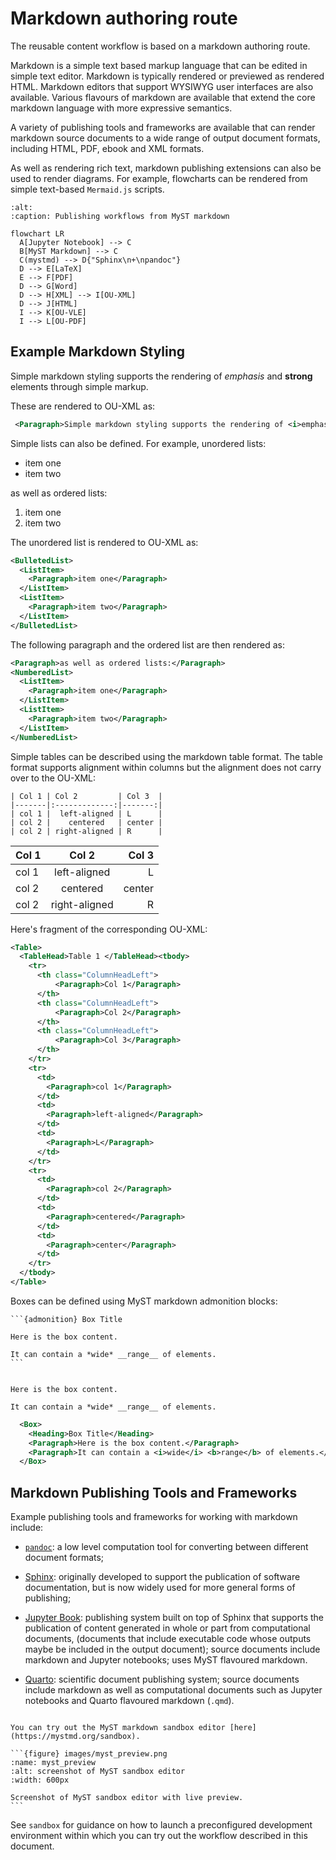 # Markdown authoring route

The reusable content workflow is based on a markdown authoring route.

Markdown is a simple text based markup language that can be edited in simple text editor. Markdown is typically rendered or previewed as rendered HTML. Markdown editors that support WYSIWYG user interfaces are also available. Various flavours of markdown are available that extend the core markdown language with more expressive semantics.

A variety of publishing tools and frameworks are available that can render markdown source documents to a wide range of output document formats, including HTML, PDF, ebook and XML formats.

As well as rendering rich text, markdown publishing extensions can also be used to render diagrams. For example, flowcharts can be rendered from simple text-based `Mermaid.js` scripts.

```{mermaid}
:alt: 
:caption: Publishing workflows from MyST markdown

flowchart LR
  A[Jupyter Notebook] --> C
  B[MyST Markdown] --> C
  C(mystmd) --> D{"Sphinx\n+\npandoc"}
  D --> E[LaTeX]
  E --> F[PDF]
  D --> G[Word]
  D --> H[XML] --> I[OU-XML]
  D --> J[HTML]
  I --> K[OU-VLE]
  I --> L[OU-PDF]
```

## Example Markdown Styling

Simple markdown styling supports the rendering of *emphasis* and __strong__ elements through simple markup.

These are rendered to OU-XML as:

```xml
 <Paragraph>Simple markdown styling supports the rendering of <i>emphasis</i> and <b>strong</b> elements through simple markup.</Paragraph>
```

Simple lists can also be defined. For example, unordered lists:

- item one
- item two

as well as ordered lists:

1. item one
1. item two

The unordered list is rendered to OU-XML as:

```xml
<BulletedList>
  <ListItem>
    <Paragraph>item one</Paragraph>
  </ListItem>
  <ListItem>
    <Paragraph>item two</Paragraph>
  </ListItem>
</BulletedList>
```

The following paragraph and the ordered list are then rendered as:

```xml
<Paragraph>as well as ordered lists:</Paragraph>
<NumberedList>
  <ListItem>
    <Paragraph>item one</Paragraph>
  </ListItem>
  <ListItem>
    <Paragraph>item two</Paragraph>
  </ListItem>
</NumberedList>
```

Simple tables can be described using the markdown table format. The table format supports alignment within columns but the alignment does not carry over to the OU-XML:

```text
| Col 1 | Col 2         | Col 3  |
|-------|:-------------:|-------:|
| col 1 |  left-aligned | L      |
| col 2 |    centered   | center |
| col 2 | right-aligned | R      |

```

| Col 1 | Col 2         | Col 3  |
|-------|:-------------:|-------:|
| col 1 |  left-aligned | L      |
| col 2 |    centered   | center |
| col 2 | right-aligned | R      |

Here's fragment of the corresponding OU-XML:

```xml
<Table>
  <TableHead>Table 1 </TableHead><tbody>
    <tr>
      <th class="ColumnHeadLeft">
          <Paragraph>Col 1</Paragraph>
      </th>
      <th class="ColumnHeadLeft">
          <Paragraph>Col 2</Paragraph>
      </th>
      <th class="ColumnHeadLeft">
          <Paragraph>Col 3</Paragraph>
      </th>
    </tr>
    <tr>
      <td>
        <Paragraph>col 1</Paragraph>
      </td>
      <td>
        <Paragraph>left-aligned</Paragraph>
      </td>
      <td>
        <Paragraph>L</Paragraph>
      </td>
    </tr>
    <tr>
      <td>
        <Paragraph>col 2</Paragraph>
      </td>
      <td>
        <Paragraph>centered</Paragraph>
      </td>
      <td>
        <Paragraph>center</Paragraph>
      </td>
    </tr>
  </tbody>
</Table>
```

Boxes can be defined using MyST markdown admonition blocks:

````text
```{admonition} Box Title

Here is the box content.

It can contain a *wide* __range__ of elements.
```
````

```{admonition} Box Title

Here is the box content.

It can contain a *wide* __range__ of elements.
```

```xml
  <Box>
    <Heading>Box Title</Heading>
    <Paragraph>Here is the box content.</Paragraph>
    <Paragraph>It can contain a <i>wide</i> <b>range</b> of elements.</Paragraph>
  </Box>
```


## Markdown Publishing Tools and Frameworks

Example publishing tools and frameworks for working with markdown include:

- [`pandoc`](https://pandoc.org/): a low level computation tool for converting between different document formats;

- [Sphinx](https://www.sphinx-doc.org/en/master/): originally developed to support the publication of software documentation, but is now widely used for more general forms of publishing;

- [Jupyter Book](https://jupyterbook.org/en/stable/intro.html): publishing system built on top of Sphinx that supports the publication of content generated in whole or part from computational documents, (documents that include executable code whose outputs maybe be included in the output document); source documents include markdown and Jupyter notebooks; uses MyST flavoured markdown.

- [Quarto](https://quarto.org/docs/authoring/markdown-basics.html): scientific document publishing system; source documents include markdown as well as computational documents such as Jupyter notebooks and Quarto flavoured  markdown (`.qmd`).

````{admonition} MyST markdown sandbox

You can try out the MyST markdown sandbox editor [here](https://mystmd.org/sandbox).

```{figure} images/myst_preview.png
:name: myst_preview
:alt: screenshot of MyST sandbox editor
:width: 600px

Screenshot of MyST sandbox editor with live preview.
```

````

See `sandbox` for guidance on how to launch a preconfigured development environment within which you can try out the workflow described in this document.
